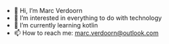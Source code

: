 - 👋 Hi, I’m Marc Verdoorn
- 👀 I’m interested in everything to do with technology
- 🌱 I’m currently learning kotlin
- 📫 How to reach me: marc.verdoorn@outlook.com

<!---
marcverdoorn/marcverdoorn is a ✨ special ✨ repository because its `README.md` (this file) appears on your GitHub profile.
You can click the Preview link to take a look at your changes.
--->

